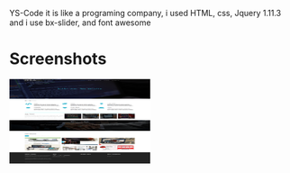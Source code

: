  YS-Code
it is like a programing company, i used HTML, css, Jquery 1.11.3 and i use bx-slider, and font awesome 

# Screenshots

<img height=150 width=250 src="./YS_Code.png">

